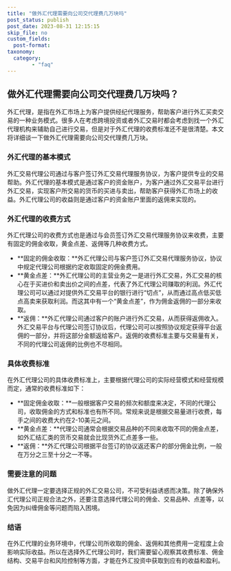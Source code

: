 ```yaml
---
title: "做外汇代理需要向公司交代理费几万块吗"
post_status: publish
post_date: 2023-08-31 12:15:15
skip_file: no
custom_fields: 
  post-format: 
taxonomy:
  category:
        - "faq"
---
```


## 做外汇代理需要向公司交代理费几万块吗？

外汇代理，是指在外汇市场上为客户提供经纪代理服务，帮助客户进行外汇买卖交易的一种业务模式。很多人在考虑跨境投资或者外汇交易时都会考虑到找一个外汇代理机构来辅助自己进行交易，但是对于外汇代理的收费标准还不是很清楚。本文将详细谈一下做外汇代理需要向公司交代理费几万块。

### 外汇代理的基本模式

外汇交易代理公司通过与客户签订外汇交易代理服务协议，为客户提供专业的交易帮助。外汇代理的基本模式是通过客户的资金账户，为客户通过外汇交易平台进行外汇交易，实现客户所交易的货币的买进与卖出，帮助客户获得外汇市场上的收益。外汇代理公司的收益则是通过客户的资金账户里面的返佣来实现的。

### 外汇代理的收费方式

外汇代理公司的收费方式也是通过与会员签订外汇交易代理服务协议来收费，主要有固定的佣金收取，黄金点差、返佣等几种收费方式。

- **固定的佣金收取：**外汇代理公司与客户签订外汇交易代理服务协议，协议中规定代理公司根据约定收取固定的佣金费用。
- **黄金点差：**外汇代理公司的主营业务之一是进行外汇交易，外汇交易的核心在于买进价和卖出价之间的点差，代表了外汇代理公司赚取的利润。外汇代理公司可以通过对提供外汇交易平台的银行进行“切点”，从而通过高点低买低点高卖来获取利润。而这其中有一个“黄金点差”，作为佣金返佣的一部分来收取。
- **返佣：**外汇代理公司通过客户的账户进行外汇交易，从而获得返佣收入。外汇交易平台与代理公司签订协议后，代理公司可以按照协议规定获得平台返佣的一部分，并将这部分金额返给客户。返佣的收费标准主要与交易量有关，不同的代理公司返佣的比例也不尽相同。

### 具体收费标准

在外汇代理公司的具体收费标准上，主要根据代理公司的实际经营模式和经营规模而定，通常的收费标准如下：

- **固定佣金收取：**一般根据客户交易的频次和额度来决定，不同的代理公司，收取佣金的方式和标准也有所不同。常规来说是根据交易量进行收费，每手之间的收费大约在2-10美元之间。
- **黄金点差：**代理公司通常会根据交易品种的不同来收取不同的佣金点差，如外汇结汇类的货币交易就会比现货外汇点差多一些。
- **返佣：**外汇代理公司根据平台签订的协议返还客户的部分佣金比例，一般在万分之三至十分之一不等。

### 需要注意的问题

做外汇代理一定要选择正规的外汇交易公司，不可受利益诱惑而决策。除了确保外汇代理公司正规合法之外，还要注意选择代理公司的佣金、交易品种、点差等，以免因为纠缠佣金等问题而陷入困境。

### 结语

在外汇代理的业务环境中，代理公司所收取的佣金、返佣和其他费用一定程度上会影响实际收益。所以在选择外汇代理公司时，我们需要留心观察其收费标准、佣金结构、交易平台和风险控制等方面，才能在外汇投资中获取到应有的收益和盈利。
